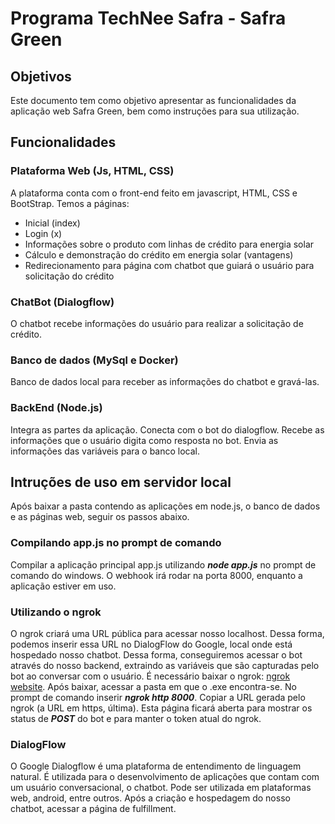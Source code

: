 # Programa TechNee Safra - Safra Green

## Objetivos
Este documento tem como objetivo apresentar as funcionalidades da aplicação web Safra Green, bem como instruções para sua utilização.

## Funcionalidades
### Plataforma Web (Js, HTML, CSS)
A plataforma conta com o front-end feito em javascript, HTML, CSS e BootStrap. Temos a páginas:
 * Inicial (index)
 * Login (x)
 * Informações sobre o produto com linhas de crédito para energia solar
 * Cálculo e demonstração do crédito em energia solar (vantagens)
 * Redirecionamento para página com chatbot que guiará o usuário para solicitação do crédito

### ChatBot (Dialogflow)
O chatbot recebe informações do usuário para realizar a solicitação de crédito.

### Banco de dados (MySql e Docker)
Banco de dados local para receber as informações do chatbot e gravá-las.

### BackEnd (Node.js)
Integra as partes da aplicação. Conecta com o bot do dialogflow. Recebe as informações que o usuário digita como resposta no bot.
Envia as informações das variáveis para o banco local.

## Intruções de uso em servidor local
Após baixar a pasta contendo as aplicações em node.js, o banco de dados e as páginas web, seguir os passos abaixo.

### Compilando app.js no prompt de comando
Compilar a aplicação principal app.js utilizando ***node app.js*** no prompt de comando do windows. O webhook irá rodar na porta 8000, enquanto a aplicação estiver em uso.

### Utilizando o ngrok
O ngrok criará uma URL pública para acessar nosso localhost. Dessa forma, podemos inserir essa URL no DialogFlow do Google, local onde está hospedado nosso chatbot.
Dessa forma, conseguiremos acessar o bot através do nosso backend, extraindo as variáveis que são capturadas pelo bot ao conversar com o usuário.
É necessário baixar o ngrok: [ngrok website](https://ngrok.com/).
Após baixar, acessar a pasta em que o .exe encontra-se. No prompt de comando inserir ***ngrok http 8000***.
Copiar a URL gerada pelo ngrok (a URL em https, última). Esta página ficará aberta para mostrar os status de ***POST*** do bot e para manter o token atual do ngrok.

### DialogFlow
O Google Dialogflow é uma plataforma de entendimento de linguagem natural. É utilizada para o desenvolvimento de aplicações que contam com um usuário conversacional, o chatbot. Pode ser utilizada em plataformas web, android, entre outros.
Após a criação e hospedagem do nosso chatbot, acessar a página de fulfillment.



